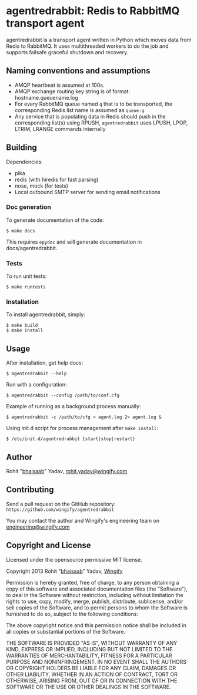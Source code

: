 # agentredrabbit: Redis to RabbitMQ transport agent

agentredrabbit is a transport agent written in Python which moves data from
Redis to RabbitMQ. It uses multithreaded workers to do the job and supports
failsafe graceful shutdown and recovery.

## Naming conventions and assumptions

- AMQP heartbeat is assumed at 100s.
- AMQP exchange routing key string is of format: hostname.queuename.log
- For every RabbitMQ queue named `q` that is to be transported, the corresponding
  Redis list name is assumed as `queue:q`
- Any service that is populating data in Redis should push in the corresponding
  list(s) using RPUSH, `agentredrabbit` uses LPUSH, LPOP, LTRIM, LRANGE commands
  internally

## Building

Dependencies:

- pika
- redis (with hiredis for fast parsing)
- nose, mock (for tests)
- Local outbound SMTP server for sending email notifications

### Doc generation

To generate documentation of the code:

    $ make docs

This requires `epydoc` and will generate documentation in docs/agentredrabbit.

### Tests

To run unit tests:

    $ make runtests

### Installation

To install agentredrabbit, simply:

    $ make build
    $ make install

## Usage

After installation, get help docs:

    $ agentredrabbit --help

Run with a configuration:

    $ agentredrabbit --config /path/to/conf.cfg

Example of running as a background process manually:

    $ agentredrabbit -c /path/to/cfg > agent.log 2> agent.log &

Using init.d script for process management after `make install`:

    $ /etc/init.d/agentredrabbit {start|stop|restart}

## Author

Rohit "[bhaisaab](http://bhaisaab.org)" Yadav, rohit.yadav@wingify.com

## Contributing

Send a pull request on the GitHub repository: `https://github.com/wingify/agentredrabbit`

You may contact the author and Wingify's engineering team on engineering@wingify.com

## Copyright and License

Licensed under the opensource permissive MIT license.

Copyright 2013 Rohit "[bhaisaab](http://bhaisaab.org)" Yadav, [Wingify](http://engineering.wingify.com/opensource)

Permission is hereby granted, free of charge, to any person obtaining
a copy of this software and associated documentation files (the
"Software"), to deal in the Software without restriction, including
without limitation the rights to use, copy, modify, merge, publish,
distribute, sublicense, and/or sell copies of the Software, and to
permit persons to whom the Software is furnished to do so, subject to
the following conditions:

The above copyright notice and this permission notice shall be
included in all copies or substantial portions of the Software.

THE SOFTWARE IS PROVIDED "AS IS", WITHOUT WARRANTY OF ANY KIND,
EXPRESS OR IMPLIED, INCLUDING BUT NOT LIMITED TO THE WARRANTIES OF
MERCHANTABILITY, FITNESS FOR A PARTICULAR PURPOSE AND
NONINFRINGEMENT. IN NO EVENT SHALL THE AUTHORS OR COPYRIGHT HOLDERS BE
LIABLE FOR ANY CLAIM, DAMAGES OR OTHER LIABILITY, WHETHER IN AN ACTION
OF CONTRACT, TORT OR OTHERWISE, ARISING FROM, OUT OF OR IN CONNECTION
WITH THE SOFTWARE OR THE USE OR OTHER DEALINGS IN THE SOFTWARE.

